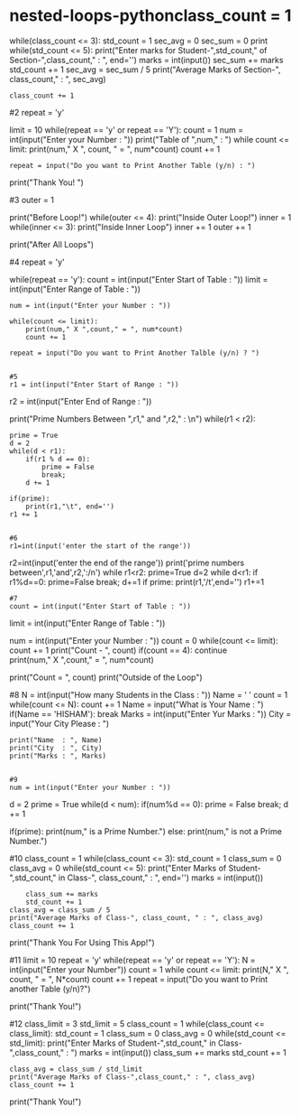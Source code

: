 # nested-loops-pythonclass_count = 1

while(class_count <= 3):
    std_count = 1
    sec_avg = 0
    sec_sum = 0
    print
    while(std_count <= 5):
        print("Enter marks for Student-",std_count," of Section-",class_count," : ", end='')
        marks = int(input())
        sec_sum += marks
        std_count += 1
    sec_avg = sec_sum / 5
    print("Average Marks of Section-", class_count," : ", sec_avg)
    
    class_count += 1

  #2
repeat = 'y'

limit = 10
while(repeat == 'y' or repeat == 'Y'):
    count = 1
    num = int(input("Enter your Number : "))
    print("Table of ",num," : ")
    while count <= limit:
        print(num," X ", count, " = ", num*count)
        count += 1
        
    repeat = input("Do you want to Print Another Table (y/n) : ")
print("Thank You! ")


#3
outer = 1

print("Before Loop!")
while(outer <= 4):
    print("Inside Outer Loop!")
    inner = 1
    while(inner <= 3):
        print("Inside Inner Loop")
        inner += 1
    outer += 1

print("After All Loops")


#4
repeat = 'y'

while(repeat == 'y'):
    count = int(input("Enter Start of Table : "))
    limit = int(input("Enter Range of Table : "))

    num = int(input("Enter your Number : "))

    while(count <= limit):
        print(num," X ",count," = ", num*count)
        count += 1
    
    repeat = input("Do you want to Print Another Talble (y/n) ? ")


    #5
    r1 = int(input("Enter Start of Range : "))
r2 = int(input("Enter End   of Range : "))

print("Prime Numbers Between ",r1," and ",r2," : \n")
while(r1 < r2):
    
    prime = True
    d = 2
    while(d < r1):
        if(r1 % d == 0):
            prime = False
            break;
        d += 1

    if(prime):
        print(r1,"\t", end='')
    r1 += 1


    #6
    r1=int(input('enter the start of the range'))
r2=int(input('enter the end of the range'))
print('prime numbers between',r1,'and',r2,':/n')
while r1<r2:
    prime=True
    d=2
    while d<r1:
         if r1%d==0:
            prime=False
            break;
         d+=1
    if prime:
        print(r1,'/t',end='')
    r1+=1


    #7
    count = int(input("Enter Start of Table : "))
limit = int(input("Enter Range of Table : "))

num = int(input("Enter your Number : "))
count = 0
while(count <= limit):
    count += 1
    print("Count - ", count)
    if(count == 4):
        continue   
    print(num," X ",count," = ", num*count)
    
print("Count = ", count)
print("Outside of the Loop")

#8
N = int(input("How many Students in the Class : "))
Name = ' '
count = 1
while(count <= N):
    count += 1
    Name = input("What is Your Name : ")
    if(Name == 'HISHAM'):
        break
    Marks = int(input("Enter Yur Marks : "))
    City = input("Your City Please : ")
    
    print("Name  : ", Name)
    print("City  : ", City)
    print("Marks : ", Marks)


    #9
    num = int(input("Enter your Number : "))
d = 2
prime = True
while(d < num):
    if(num%d == 0):
        prime = False
        break;
    d += 1

if(prime):
    print(num," is a Prime Number.")
else:
    print(num," is not a Prime Number.")


#10
class_count = 1
while(class_count <= 3):
    std_count = 1
    class_sum = 0
    class_avg = 0
    while(std_count <= 5):
        print("Enter Marks of Student-",std_count," in Class-", class_count," : ", end='')
        marks = int(input())
        
        class_sum += marks
        std_count += 1
    class_avg = class_sum / 5
    print("Average Marks of Class-", class_count, " : ", class_avg)
    class_count += 1
print("Thank You For Using This App!")


#11
limit = 10
repeat = 'y'
while(repeat == 'y' or repeat == 'Y'):
    N = int(input("Enter your Number"))
    count = 1
    while count <= limit:
        print(N," X ", count, " = ", N*count)
        count += 1
    repeat = input("Do you want to Print another Table (y/n)?")
    
print("Thank You!")

#12
class_limit = 3
std_limit = 5
class_count = 1
while(class_count <= class_limit):
    std_count = 1
    class_sum = 0
    class_avg = 0
    while(std_count <= std_limit):
        print("Enter Marks of Student-",std_count," in Class-",class_count," : ")
        marks = int(input())
        class_sum += marks
        std_count += 1
    
    class_avg = class_sum / std_limit
    print("Average Marks of Class-",class_count," : ", class_avg)
    class_count += 1 

print("Thank You!")
